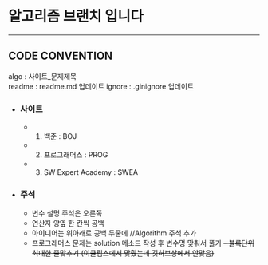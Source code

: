 # 알고리즘 브랜치 입니다
---

## CODE CONVENTION
algo : 사이트_문제제목  
readme : readme.md 업데이트
ignore : .ginignore 업데이트

* ### 사이트
  - 1. 백준 : BOJ
  - 2. 프로그래머스 : PROG
  - 3. SW Expert Academy : SWEA

* ### 주석
  - 변수 설명 주석은 오른쪽
  - 연산자 양옆 한 칸씩 공백
  - 아이디어는 위아래로 공백 두줄에 //Algorithm 주석 추가
  - 프로그래머스 문제는 solution 메소드 작성 후 변수명 맞춰서 풀기
~~- 블록단위 최대한 줄맞추기 (이클립스에서 맞췄는데 깃허브상에서 안맞음)~~
